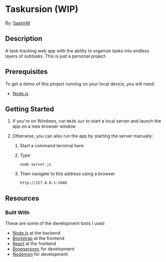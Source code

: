 # Taskursion (WIP)

By: [SaahirM](https://github.com/SaahirM)

## Description
A task-tracking web app with the ability to organize tasks into endless layers of subtasks. This is just a personal project.

## Prerequisites
To get a demo of this project running on your local device, you will need:
- [Node.js](https://nodejs.org/)

## Getting Started

1. If you're on Windows, run `MAIN.bat` to start a local server and launch the app on a new browser window

1. Otherwise, you can also run the app by starting the server manually:
	1. Start a command terminal here
	1. Type

		```
		node server.js
		```
	1. Then navigate to this address using a browser

		```
		http://127.0.0.1:2048
		```

## Resources

### Built With

These are some of the development tools I used

- [Node.js](https://nodejs.org/) at the backend
- [Bootstrap](https://getbootstrap.com/) at the frontend
- [React](https://reactjs.org/) at the frontend
- [Browsersync](https://browsersync.io/) for development
- [Nodemon](https://nodemon.io/) for development
